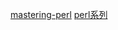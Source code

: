 [mastering-perl](../../Bookset/编程/精通Perl(Mastering&#32;Perl)中文高清PDF版.pdf)
[perl系列](https://www.cnblogs.com/f-ck-need-u/p/9512185.html)